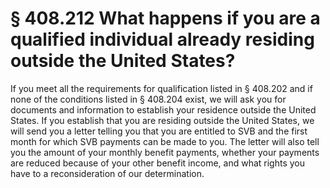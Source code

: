 # § 408.212   What happens if you are a qualified individual already residing outside the United States?

If you meet all the requirements for qualification listed in § 408.202 and if none of the conditions listed in § 408.204 exist, we will ask you for documents and information to establish your residence outside the United States. If you establish that you are residing outside the United States, we will send you a letter telling you that you are entitled to SVB and the first month for which SVB payments can be made to you. The letter will also tell you the amount of your monthly benefit payments, whether your payments are reduced because of your other benefit income, and what rights you have to a reconsideration of our determination. 




